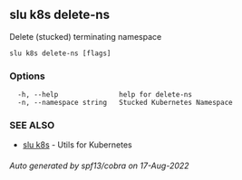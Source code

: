 ## slu k8s delete-ns

Delete (stucked) terminating namespace

```
slu k8s delete-ns [flags]
```

### Options

```
  -h, --help               help for delete-ns
  -n, --namespace string   Stucked Kubernetes Namespace
```

### SEE ALSO

* [slu k8s](slu_k8s.md)	 - Utils for Kubernetes

###### Auto generated by spf13/cobra on 17-Aug-2022
